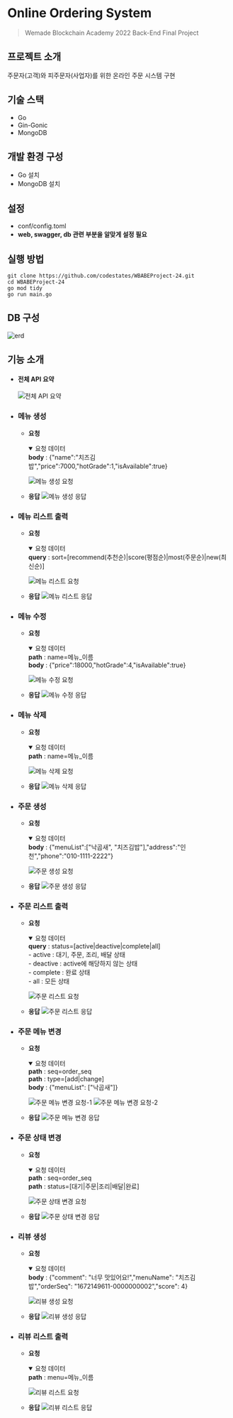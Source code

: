 # Online Ordering System
> Wemade Blockchain Academy 2022 Back-End Final Project

## 프로젝트 소개
주문자(고객)와 피주문자(사업자)를 위한 온라인 주문 시스템 구현

## 기술 스택
- Go
- Gin-Gonic
- MongoDB

## 개발 환경 구성
- Go 설치
- MongoDB 설치

## 설정
- conf/config.toml
- **web, swagger, db 관련 부분을 알맞게 설정 필요**

## 실행 방법
```
git clone https://github.com/codestates/WBABEProject-24.git
cd WBABEProject-24
go mod tidy
go run main.go
```

## DB 구성
![erd](https://user-images.githubusercontent.com/115597002/209469922-4c4f85fe-3065-4417-8754-569d51c6742d.PNG)

## 기능 소개
- #### 전체 API 요약
    ![전체 API 요약](https://user-images.githubusercontent.com/115597002/209684052-a4b78738-4fb6-4f39-974a-0ceef820987a.png)

- ### 메뉴 생성
  - **요청**
    <details open>
        <summary>요청 데이터</summary>
        <b>body</b> : {"name":"치즈김밥","price":7000,"hotGrade":1,"isAvailable":true}
    </details>

    ![메뉴 생성 요청](https://user-images.githubusercontent.com/115597002/209683063-3c7fc7a2-e47d-4ea4-8841-218ea17eaa2a.png)
  - **응답**
    ![메뉴 생성 응답](https://user-images.githubusercontent.com/115597002/209683091-8c3c1026-8015-4707-9873-19551851a423.png)

- ### 메뉴 리스트 출력
  - **요청**
    <details open>
        <summary>요청 데이터</summary>
        <b>query</b> : sort=[recommend(추천순)|score(평점순)|most(주문순)|new(최신순)]
    </details>

    ![메뉴 리스트 요청](https://user-images.githubusercontent.com/115597002/209682679-253965c2-014a-4737-8ae2-39c9a5257df6.png)
  - **응답**
    ![메뉴 리스트 응답](https://user-images.githubusercontent.com/115597002/209682710-a6f9aa21-2328-4544-a90e-efddf4ff4729.png)

- ### 메뉴 수정
  - **요청**
    <details open>
        <summary>요청 데이터</summary>
        <b>path</b> : name=메뉴_이름<br>
        <b>body</b> : {"price":18000,"hotGrade":4,"isAvailable":true}
    </details>

    ![메뉴 수정 요청](https://user-images.githubusercontent.com/115597002/209682890-7141310e-9b35-4d4c-8616-9439adce538c.png)
  - **응답**
    ![메뉴 수정 응답](https://user-images.githubusercontent.com/115597002/209682946-be534416-5e0e-4856-85fd-fb2852d988df.png)

- ### 메뉴 삭제
  - **요청**
    <details open>
        <summary>요청 데이터</summary>
        <b>path</b> : name=메뉴_이름
    </details>

    ![메뉴 삭제 요청](https://user-images.githubusercontent.com/115597002/209682998-e05052ca-92f0-48bf-9bdb-e48f739833d5.png)
  - **응답**
    ![메뉴 삭제 응답](https://user-images.githubusercontent.com/115597002/209683031-9cd550ee-6502-46da-8f7c-196b339c111e.png)

- ### 주문 생성
  - **요청**
    <details open>
        <summary>요청 데이터</summary>
        <b>body</b> : {"menuList":["낙곱새", "치즈김밥"],"address":"인천","phone":"010-1111-2222"}
    </details>

    ![주문 생성 요청](https://user-images.githubusercontent.com/115597002/209683387-4d1e8619-ae25-439c-9cd2-6d30fa50bbd2.png)
  - **응답**
    ![주문 생성 응답](https://user-images.githubusercontent.com/115597002/209683416-7e303fe0-37d2-4b2a-9618-f53fade97a32.png)

- ### 주문 리스트 출력
  - **요청**
    <details open>
        <summary>요청 데이터</summary>
        <b>query</b> : status=[active|deactive|complete|all]<br>
        - active : 대기, 주문, 조리, 배달 상태<br>
        - deactive : active에 해당하지 않는 상태 <br>
        - complete : 완료 상태<br>
        - all : 모든 상태
    </details>

    ![주문 리스트 요청](https://user-images.githubusercontent.com/115597002/209683131-52d5b8a9-b61e-4a04-8bfb-933b26b432a6.png)
  - **응답**
    ![주문 리스트 응답](https://user-images.githubusercontent.com/115597002/209683196-00c7d6b3-7f55-42ff-af9e-db90ddd45abd.png)

- ### 주문 메뉴 변경
  - **요청**
    <details open>
        <summary>요청 데이터</summary>
        <b>path</b> : seq=order_seq<br>
        <b>path</b> : type=[add|change]<br>
        <b>body</b> : {"menuList": ["낙곱새"]}
    </details>

    ![주문 메뉴 변경 요청-1](https://user-images.githubusercontent.com/115597002/209683226-0b30afec-9ce3-4e41-9e71-73c6d534c3c5.png)
    ![주문 메뉴 변경 요청-2](https://user-images.githubusercontent.com/115597002/209683267-f72d1170-ca61-4e34-b264-d04c4e7bc342.png)
  - **응답**
    ![주문 메뉴 변경 응답](https://user-images.githubusercontent.com/115597002/209683298-3389d89e-15eb-411f-ac91-3c4f4e0aa9ce.png)

- ### 주문 상태 변경
  - **요청**
    <details open>
        <summary>요청 데이터</summary>
        <b>path</b> : seq=order_seq<br>
        <b>path</b> : status=[대기|주문|조리|배달|완료]
    </details>

    ![주문 상태 변경 요청](https://user-images.githubusercontent.com/115597002/209683321-d2280e83-b65a-4840-8ad4-dc5d29721dce.png)
  - **응답**
    ![주문 상태 변경 응답](https://user-images.githubusercontent.com/115597002/209683361-443e51e9-b071-4259-9703-aac10ec4d1bc.png)

- ### 리뷰 생성
  - **요청**
    <details open>
        <summary>요청 데이터</summary>
        <b>body</b> : {"comment": "너무 맛있어요!","menuName": "치즈김밥","orderSeq": "1672149611-0000000002","score": 4}
    </details>

    ![리뷰 생성 요청](https://user-images.githubusercontent.com/115597002/209682618-07328b94-26e4-4f23-9a34-1488845d47de.png)
  - **응답**
    ![리뷰 생성 응답](https://user-images.githubusercontent.com/115597002/209682647-b4d02dbe-3760-4f71-b03c-fbc596178a67.png)

- ### 리뷰 리스트 출력
  - **요청**
    <details open>
        <summary>요청 데이터</summary>
        <b>path</b> : menu=메뉴_이름
    </details>

    ![리뷰 리스트 요청](https://user-images.githubusercontent.com/115597002/209682527-74c0bfdf-c4c7-4bf8-92de-0f87b52e70b6.png)
  - **응답**
    ![리뷰 리스트 응답](https://user-images.githubusercontent.com/115597002/209682575-7620ead6-ad32-432a-9737-75bb6f645c3e.png)

